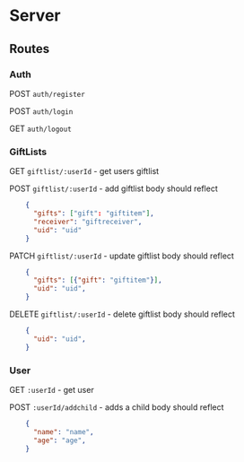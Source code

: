 # Server

## Routes

### Auth

POST `auth/register`

POST `auth/login`

GET `auth/logout`

### GiftLists

GET `giftlist/:userId` - get users giftlist

POST `giftlist/:userId` - add giftlist
body should reflect

```JSON
    {
      "gifts": ["gift": "giftitem"],
      "receiver": "giftreceiver",
      "uid": "uid"
    }
```

PATCH `giftlist/:userId` - update giftlist
body should reflect

```JSON
    {
      "gifts": [{"gift": "giftitem"}],
      "uid": "uid",
    }
```

DELETE `giftlist/:userId` - delete giftlist
body should reflect

```JSON
    {
      "uid": "uid",
    }
```

### User

GET `:userId` - get user

POST `:userId/addchild` - adds a child
body should reflect

```JSON
    {
      "name": "name",
      "age": "age",
    }
```
